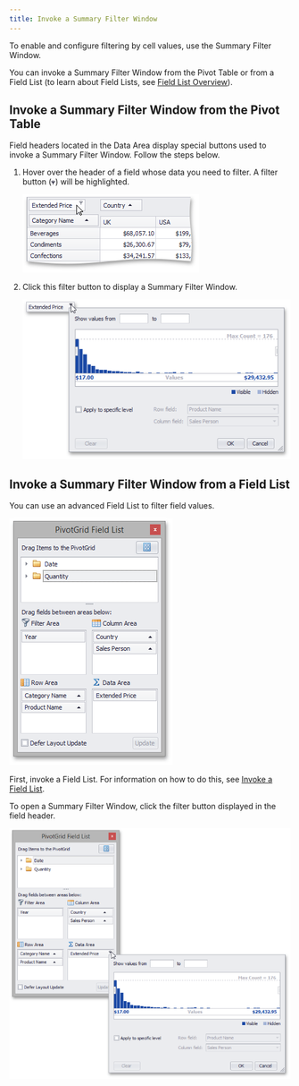 ```yaml
---
title: Invoke a Summary Filter Window
---
```

To enable and configure filtering by cell values, use the Summary Filter Window.

You can invoke a Summary Filter Window from the Pivot Table or from a Field List (to learn about Field Lists, see [Field List Overview](../../../../../../interface-elements-for-desktop/articles/pivot-table/field-list-overview.md)).

## Invoke a Summary Filter Window from the Pivot Table
Field headers located in the Data Area display special buttons used to invoke a Summary Filter Window. Follow the steps below.
1. Hover over the header of a field whose data you need to filter. A filter button (![EU_XtraPivotGrid_FilterButton](../../../../../images/Img7613.png)) will be highlighted.
	
	![EU_SummaryFilter_HoverOverHeader](../../../../../images/Img17703.png)
2. Click this filter button to display a Summary Filter Window.
	
	![EU_SummaryFilter_InvokeFromHeader](../../../../../images/Img17705.png)

## Invoke a Summary Filter Window from a Field List
You can use an advanced Field List to filter field values.

![EU_XtraPivotGrid_FieldListExcel](../../../../../images/Img13517.png)

First, invoke a Field List. For information on how to do this, see [Invoke a Field List](../../../../../../interface-elements-for-desktop/articles/pivot-table/field-list/invoke-a-field-list.md).

To open a Summary Filter Window, click the filter button displayed in the field header.

![EU_SummaryFilter_InvokeFromFieldList](../../../../../images/Img17704.png)